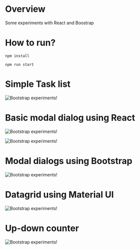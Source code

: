 # Overview
Some experiments with React and Boostrap

# How to run?
```npm install```

```npm run start```


# Simple Task list
![Bootstrap experiments!](images/tasklist.png "Simple task list")

# Basic modal dialog using React
![Bootstrap experiments!](images/modaldialog.png "Modal dialog using React")

![Bootstrap experiments!](images/modaldialog_show.png "Modal dialog using React")


# Modal dialogs using Bootstrap
![Bootstrap experiments!](images/bootstrap_modal.png "Modal dialog using Bootstrap modal")

# Datagrid using Material UI
![Bootstrap experiments!](images/datagrid_materialui.png "Datagrid using Material UI")

# Up-down counter
![Bootstrap experiments!](images/up_down_counter.png "Up/down counter")

